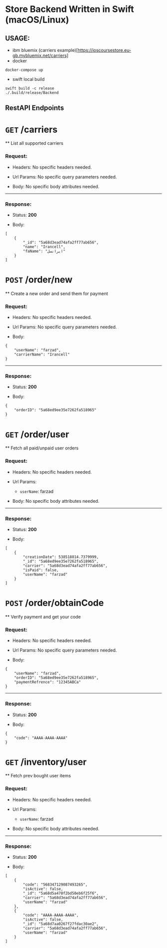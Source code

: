 # Store Backend Written in Swift (macOS/Linux)
## USAGE:
* ibm bluemix (carriers example)[https://ioscoursestore.eu-gb.mybluemix.net/carriers]
* docker
```
docker-compose up
```
* swift local build
```
swift build -c release
./.build/release/Backend
```


## RestAPI Endpoints
# `GET` /carriers

** List all supported carriers

### Request:

+ Headers:
    No specific headers needed.

+ Url Params:
    No specific query parameters needed.

+ Body:
    No specific body attributes needed.

***


### Response:

+ Status: **200**

+ Body:
```
[
    {
        "_id": "5a68d3ead74afa2ff77ab656",
        "name": "Irancell",
        "faName": "ایرانسل"
    }
]
```

# `POST` /order/new

** Create a new order and send them for payment

### Request:

+ Headers:
    No specific headers needed.

+ Url Params:
    No specific query parameters needed.

+ Body:
```
{
    "userName": "farzad",
    "carrierName": "Irancell"
}
```

***


### Response:

+ Status: **200**

+ Body:
```
{
    "orderID": "5a68ed9ee35e7262fa518965"
}
```

# `GET` /order/user

** Fetch all paid/unpaid user orders

### Request:

+ Headers:
    No specific headers needed.

+ Url Params:
    + `userName`: farzad

+ Body:
    No specific body attributes needed.

***


### Response:

+ Status: **200**

+ Body:
```
[
    {
        "creationDate": 538518814.7379999,
        "_id": "5a68ed9ee35e7262fa518965",
        "carrier": "5a68d3ead74afa2ff77ab656",
        "isPaid": false,
        "userName": "farzad"
    }
]
```

# `POST` /order/obtainCode

** Verify payment and get your code

### Request:

+ Headers:
    No specific headers needed.

+ Url Params:
    No specific query parameters needed.

+ Body:
```
{
    "userName": "farzad",
    "orderID": "5a68ed9ee35e7262fa518965",
    "paymentRefrence": "12345ABCa"
}
```

***


### Response:

+ Status: **200**

+ Body:
```
{
    "code": "AAAA-AAAA-AAAA"
}
```

# `GET` /inventory/user

** Fetch prev bought user items

### Request:

+ Headers:
    No specific headers needed.

+ Url Params:
    + `userName`: farzad

+ Body:
    No specific body attributes needed.

***


### Response:

+ Status: **200**

+ Body:
```
[
    {
        "code": "568347129087493265",
        "isActive": false,
        "_id": "5a68d5a470f2bd50eb6f25f6",
        "carrier": "5a68d3ead74afa2ff77ab656",
        "userName": "farzad"
    },
    {
        "code": "AAAA-AAAA-AAAA",
        "isActive": false,
        "_id": "5a68d7aa0267f27fdac30ae2",
        "carrier": "5a68d3ead74afa2ff77ab656",
        "userName": "farzad"
    }
]
```

